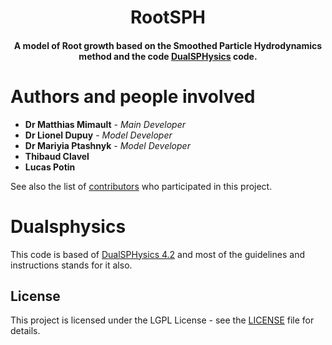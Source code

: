 
<h1 align="center">
  RootSPH
  <br>
</h1>

<h4 align="center">A model of Root growth based on the Smoothed Particle Hydrodynamics method and the code <a href="http://dual.sphysics.org/" target="_blank">DualSPHysics</a> code.</h4>

# Authors and people involved

* **Dr Matthias Mimault** - *Main Developer*
* **Dr Lionel Dupuy** - *Model Developer*
* **Dr Mariyia Ptashnyk** - *Model Developer*
* **Thibaud Clavel**
* **Lucas Potin**

See also the list of [contributors](https://github.com/MatthiasMimault/RootSPHysicsV2_DB/graphs/contributors) who participated in this project.

# Dualsphysics
This code is based of [DualSPHysics 4.2](https://github.com/DualSPHysics) and most of the guidelines and instructions stands for it also. 
## License

This project is licensed under the LGPL License - see the [LICENSE](LICENSE) file for details.
